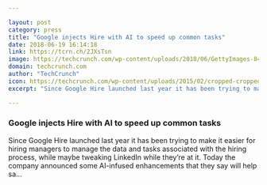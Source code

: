 ```yaml
---

layout: post
category: press
title: "Google injects Hire with AI to speed up common tasks"
date: 2018-06-19 16:14:18
link: https://tcrn.ch/2JXsTsn
image: https://techcrunch.com/wp-content/uploads/2018/06/GettyImages-842083022.jpg?w=627
domain: techcrunch.com
author: "TechCrunch"
icon: https://techcrunch.com/wp-content/uploads/2015/02/cropped-cropped-favicon-gradient.png?w=180
excerpt: "Since Google Hire launched last year it has been trying to make it easier for hiring managers to manage the data and tasks associated with the hiring process, while maybe tweaking LinkedIn while they’re at it. Today the company announced some AI-infused enhancements that they say will help sa…"

---
```


### Google injects Hire with AI to speed up common tasks

Since Google Hire launched last year it has been trying to make it easier for hiring managers to manage the data and tasks associated with the hiring process, while maybe tweaking LinkedIn while they’re at it. Today the company announced some AI-infused enhancements that they say will help sa…